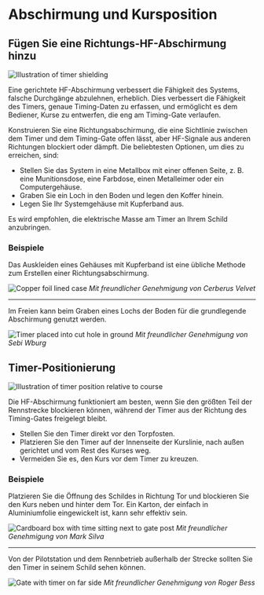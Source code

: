 # Abschirmung und Kursposition

## Fügen Sie eine Richtungs-HF-Abschirmung hinzu

![Illustration of timer shielding](img/Shielding.svg)

Eine gerichtete HF-Abschirmung verbessert die Fähigkeit des Systems, falsche Durchgänge abzulehnen, erheblich. Dies verbessert die Fähigkeit des Timers, genaue Timing-Daten zu erfassen, und ermöglicht es dem Bediener, Kurse zu entwerfen, die eng am Timing-Gate verlaufen.

Konstruieren Sie eine Richtungsabschirmung, die eine Sichtlinie zwischen dem Timer und dem Timing-Gate offen lässt, aber HF-Signale aus anderen Richtungen blockiert oder dämpft. Die beliebtesten Optionen, um dies zu erreichen, sind:

* Stellen Sie das System in eine Metallbox mit einer offenen Seite, z. B. eine Munitionsdose, eine Farbdose, einen Metalleimer oder ein Computergehäuse.
* Graben Sie ein Loch in den Boden und legen den Koffer hinein.
* Legen Sie Ihr Systemgehäuse mit Kupferband aus.

Es wird empfohlen, die elektrische Masse am Timer an Ihrem Schild anzubringen.

### Beispiele

Das Auskleiden eines Gehäuses mit Kupferband ist eine übliche Methode zum Erstellen einer Richtungsabschirmung.

![Copper foil lined case](img/90303253_2306043143029764_4699051829390999552_n.jpg)
_Mit freundlicher Genehmigung von Cerberus Velvet_

<hr />

Im Freien kann beim Graben eines Lochs der Boden für die grundlegende Abschirmung genutzt werden.

![Timer placed into cut hole in ground](img/89616137_3370739889606959_7305691679179145216_n.jpg)
_Mit freundlicher Genehmigung von Sebi Wburg_

## Timer-Positionierung

![Illustration of timer position relative to course](img/Course%20Position.svg)

Die HF-Abschirmung funktioniert am besten, wenn Sie den größten Teil der Rennstrecke blockieren können, während der Timer aus der Richtung des Timing-Gates freigelegt bleibt.

* Stellen Sie den Timer direkt vor den Torpfosten.
* Platzieren Sie den Timer auf der Innenseite der Kurslinie, nach außen gerichtet und vom Rest des Kurses weg.
* Vermeiden Sie es, den Kurs vor dem Timer zu kreuzen.

### Beispiele

Platzieren Sie die Öffnung des Schildes in Richtung Tor und blockieren Sie den Kurs neben und hinter dem Tor. Ein Karton, der einfach in Aluminiumfolie eingewickelt ist, kann sehr effektiv sein.

![Cardboard box with time sitting next to gate post](img/89967662_10216483637992439_7337319397440094208_o.jpg)
_Mit freundlicher Genehmigung von Mark Silva_

<hr />

Von der Pilotstation und dem Rennbetrieb außerhalb der Strecke sollten Sie den Timer in seinem Schild sehen können.

![Gate with timer on far side](img/90432519_10220077497761722_3340940070398984192_n.jpg)
_Mit freundlicher Genehmigung von Roger Bess_
